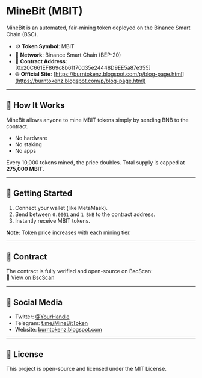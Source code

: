 # MineBit (MBIT)

MineBit is an automated, fair-mining token deployed on the Binance Smart Chain (BSC).

- 🪙 **Token Symbol**: MBIT  
- 🔗 **Network**: Binance Smart Chain (BEP-20)  
- 🔐 **Contract Address**: [0x20C661EF869c8b61f70d35e24448D9EE5a87e355]  
- 🌐 **Official Site**: [https://burntokenz.blogspot.com/p/blog-page.html](https://burntokenz.blogspot.com/p/blog-page.html)

---

## 🔧 How It Works

MineBit allows anyone to mine MBIT tokens simply by sending BNB to the contract.

- No hardware
- No staking
- No apps

Every 10,000 tokens mined, the price doubles.
Total supply is capped at **275,000 MBIT**.

---

## 🚀 Getting Started

1. Connect your wallet (like MetaMask).
2. Send between `0.0001` and `1 BNB` to the contract address.
3. Instantly receive MBIT tokens.

**Note:** Token price increases with each mining tier.

---

## 📜 Contract

The contract is fully verified and open-source on BscScan:  
🔗 [View on BscScan](https://bscscan.com/address/0x20c661ef869c8b61f70d35e24448d9ee5a87e355)

---

## 📲 Social Media

- Twitter: [@YourHandle](https://x.com/criptoburn)
- Telegram: [t.me/MineBitToken](https://t.me/MineBitToken)
- Website: [burntokenz.blogspot.com](https://burntokenz.blogspot.com)

---

## 🧠 License

This project is open-source and licensed under the MIT License.
